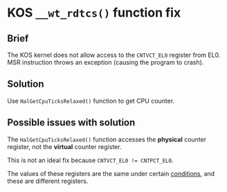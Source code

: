 # KOS `__wt_rdtcs()` function fix

## Brief

The KOS kernel does not allow access to the `CNTVCT_EL0` register from EL0.
MSR instruction throws an exception (causing the program to crash).

## Solution

Use `HalGetCpuTicksRelaxed()` function to get CPU counter.

## Possible issues with solution

The `HalGetCpuTicksRelaxed()` function accesses the **physical** counter
register, not the **virtual** counter register.

This is not an ideal fix because `CNTVCT_EL0 != CNTPCT_EL0`.

The values of these registers are the same under certain [conditions][1], and
these are different registers.

[1]: https://developer.arm.com/documentation/ddi0595/2021-03/AArch64-Registers/CNTVCT-EL0--Counter-timer-Virtual-Count-register

